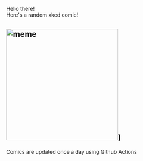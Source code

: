 Hello there! <br>Here's a random xkcd comic!<br>
## <img src="https://imgs.xkcd.com/comics/achewood.png" alt="meme" width="300"/>)<br>
Comics are updated once a day using Github Actions